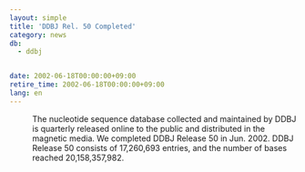 ```yaml
---
layout: simple
title: 'DDBJ Rel. 50 Completed'
category: news
db:
  - ddbj


date: 2002-06-18T00:00:00+09:00
retire_time: 2002-06-18T00:00:00+09:00
lang: en
---
```


<dd>The nucleotide sequence database collected and maintained by DDBJ is quarterly released online to the public and distributed in the magnetic media. We completed DDBJ Release 50 in Jun. 2002. DDBJ Release 50 consists of 17,260,693 entries, and the number of bases reached 20,158,357,982.</dd>

